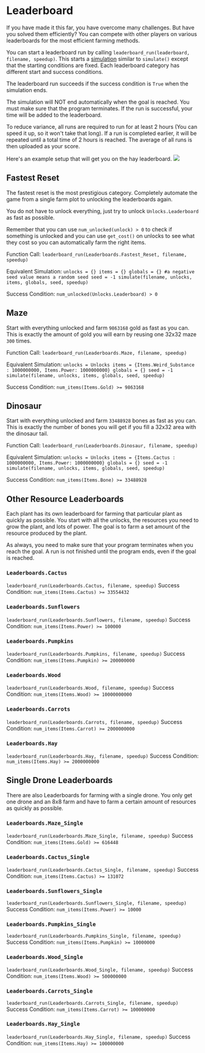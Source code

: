 # Leaderboard
If you have made it this far, you have overcome many challenges. But have you solved them efficiently? 
You can compete with other players on various leaderboards for the most efficient farming methods.

You can start a leaderboard run by calling `leaderboard_run(leaderboard, filename, speedup)`.
This starts a [simulation](docs/unlocks/simulation.md) similar to `simulate()` except that the starting conditions are fixed. Each leaderboard category has different start and success conditions.

The leaderboard run succeeds if the success condition is `True` when the simulation ends. 

The simulation will NOT end automatically when the goal is reached. You must make sure that the program terminates.
If the run is successful, your time will be added to the leaderboard.

To reduce variance, all runs are required to run for at least 2 hours (You can speed it up, so it won't take that long). If a run is completed earlier, it will be repeated until a total time of 2 hours is reached. The average of all runs is then uploaded as your score.

Here's an example setup that will get you on the hay leaderboard.
![](LeaderboardSetup400)

## Fastest Reset
The fastest reset is the most prestigious category. Completely automate the game from a single farm plot to unlocking the leaderboards again.

You do not have to unlock everything, just try to unlock `Unlocks.Leaderboard` as fast as possible.

Remember that you can use `num_unlocked(unlock) > 0` to check if something is unlocked and you can use `get_cost()` on unlocks to see what they cost so you can automatically farm the right items.

Function Call:
`leaderboard_run(Leaderboards.Fastest_Reset, filename, speedup)`

Equivalent Simulation:
`unlocks = {}
items = {}
globals = {}
#a negative seed value means a random seed
seed = -1
simulate(filename, unlocks, items, globals, seed, speedup)`

Success Condition:
`num_unlocked(Unlocks.Leaderboard) > 0`

## Maze
Start with everything unlocked and farm `9863168` gold as fast as you can. This is exactly the amount of gold you will earn by reusing one 32x32 maze `300` times.

Function Call:
`leaderboard_run(Leaderboards.Maze, filename, speedup)`

Equivalent Simulation:
`unlocks = Unlocks
items = {Items.Weird_Substance : 1000000000, Items.Power: 1000000000}
globals = {}
seed = -1
simulate(filename, unlocks, items, globals, seed, speedup)`

Success Condition:
`num_items(Items.Gold) >= 9863168`

## Dinosaur
Start with everything unlocked and farm `33488928` bones as fast as you can. This is exactly the number of bones you will get if you fill a 32x32 area with the dinosaur tail.

Function Call:
`leaderboard_run(Leaderboards.Dinosaur, filename, speedup)`

Equivalent Simulation:
`unlocks = Unlocks
items = {Items.Cactus : 1000000000, Items.Power: 1000000000}
globals = {}
seed = -1
simulate(filename, unlocks, items, globals, seed, speedup)`

Success Condition:
`num_items(Items.Bone) >= 33488928`

## Other Resource Leaderboards
Each plant has its own leaderboard for farming that particular plant as quickly as possible. You start with all the unlocks, the resources you need to grow the plant, and lots of power. The goal is to farm a set amount of the resource produced by the plant.

As always, you need to make sure that your program terminates when you reach the goal. A run is not finished until the program ends, even if the goal is reached.

### `Leaderboards.Cactus`
`leaderboard_run(Leaderboards.Cactus, filename, speedup)`
Success Condition: `num_items(Items.Cactus) >= 33554432`

### `Leaderboards.Sunflowers`
`leaderboard_run(Leaderboards.Sunflowers, filename, speedup)`
Success Condition: `num_items(Items.Power) >= 100000`

### `Leaderboards.Pumpkins`
`leaderboard_run(Leaderboards.Pumpkins, filename, speedup)`
Success Condition: `num_items(Items.Pumpkin) >= 200000000`

### `Leaderboards.Wood`
`leaderboard_run(Leaderboards.Wood, filename, speedup)`
Success Condition: `num_items(Items.Wood) >= 10000000000`

### `Leaderboards.Carrots`
`leaderboard_run(Leaderboards.Carrots, filename, speedup)`
Success Condition: `num_items(Items.Carrot) >= 2000000000`

### `Leaderboards.Hay`
`leaderboard_run(Leaderboards.Hay, filename, speedup)`
Success Condition: `num_items(Items.Hay) >= 2000000000`

## Single Drone Leaderboards
There are also Leaderboards for farming with a single drone. You only get one drone and an 8x8 farm and have to farm a certain amount of resources as quickly as possible.

### `Leaderboards.Maze_Single`
`leaderboard_run(Leaderboards.Maze_Single, filename, speedup)`
Success Condition: `num_items(Items.Gold) >= 616448`

### `Leaderboards.Cactus_Single`
`leaderboard_run(Leaderboards.Cactus_Single, filename, speedup)`
Success Condition: `num_items(Items.Cactus) >= 131072`

### `Leaderboards.Sunflowers_Single`
`leaderboard_run(Leaderboards.Sunflowers_Single, filename, speedup)`
Success Condition: `num_items(Items.Power) >= 10000`

### `Leaderboards.Pumpkins_Single`
`leaderboard_run(Leaderboards.Pumpkins_Single, filename, speedup)`
Success Condition: `num_items(Items.Pumpkin) >= 10000000`

### `Leaderboards.Wood_Single`
`leaderboard_run(Leaderboards.Wood_Single, filename, speedup)`
Success Condition: `num_items(Items.Wood) >= 500000000`

### `Leaderboards.Carrots_Single`
`leaderboard_run(Leaderboards.Carrots_Single, filename, speedup)`
Success Condition: `num_items(Items.Carrot) >= 100000000`

### `Leaderboards.Hay_Single`
`leaderboard_run(Leaderboards.Hay_Single, filename, speedup)`
Success Condition: `num_items(Items.Hay) >= 100000000`